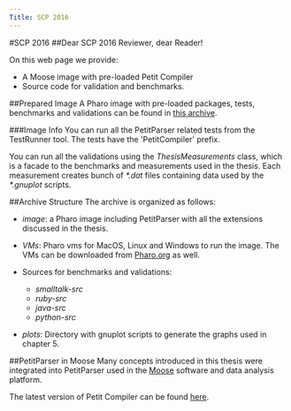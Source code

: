 ```yaml
---
Title: SCP 2016
---
```

#SCP 2016
##Dear SCP 2016 Reviewer, dear Reader!

On this web page we provide:


-  A Moose image with pre-loaded Petit Compiler 
-  Source code for validation and benchmarks.

##Prepared Image
A Pharo image with pre-loaded packages, tests, benchmarks and validations can be found in  [this archive](%assets_url%/download/jk/scp2016/archive-final.zip).

###Image Info
You can run all the PetitParser related tests from the TestRunner tool. The tests have the 'PetitCompiler' prefix.

You can run all the validations using the *ThesisMeasurements* class, which is a facade to the benchmarks and measurements used in the thesis. Each measurement creates bunch of *\*.dat* files containing data used by the *\*.gnuplot* scripts.

##Archive Structure
The archive is organized as follows:

-  *image*: a Pharo image including PetitParser with all the extensions discussed in the thesis.
-  *VMs*: Pharo vms for MacOS, Linux and Windows to run the image. The VMs can be downloaded from [Pharo.org](http://pharo.org/) as well.
-  Sources for benchmarks and validations:
	-  *smalltalk-src*
	-  *ruby-src*
	-  *java-src*
	-  *python-src*

-  *plots*: Directory with gnuplot scripts to generate the graphs used in chapter 5.


##PetitParser in Moose
Many concepts introduced in this thesis were integrated into PetitParser used in the [Moose](http://www.moosetechnology.org/) software and data analysis platform.

The latest version of Petit Compiler can be found [here](/research/petitcompiler).

